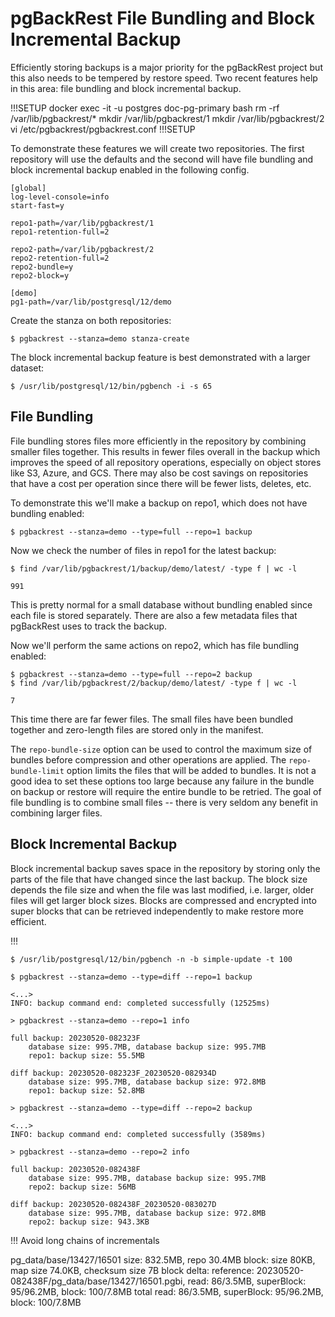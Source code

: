 # pgBackRest File Bundling and Block Incremental Backup

Efficiently storing backups is a major priority for the pgBackRest project but this also needs to be tempered by restore speed. Two recent features help in this area: file bundling and block incremental backup.

!!!SETUP
docker exec -it -u postgres doc-pg-primary bash
rm -rf /var/lib/pgbackrest/*
mkdir /var/lib/pgbackrest/1
mkdir /var/lib/pgbackrest/2
vi /etc/pgbackrest/pgbackrest.conf
!!!SETUP

To demonstrate these features we will create two repositories. The first repository will use the defaults and the second will have file bundling and block incremental backup enabled in the following config.
```
[global]
log-level-console=info
start-fast=y

repo1-path=/var/lib/pgbackrest/1
repo1-retention-full=2

repo2-path=/var/lib/pgbackrest/2
repo2-retention-full=2
repo2-bundle=y
repo2-block=y

[demo]
pg1-path=/var/lib/postgresql/12/demo
```

Create the stanza on both repositories:
```
$ pgbackrest --stanza=demo stanza-create
```

The block incremental backup feature is best demonstrated with a larger dataset:
```
$ /usr/lib/postgresql/12/bin/pgbench -i -s 65
```

## File Bundling

File bundling stores files more efficiently in the repository by combining smaller files together. This results in fewer files overall in the backup which improves the speed of all repository operations, especially on object stores like S3, Azure, and GCS. There may also be cost savings on repositories that have a cost per operation since there will be fewer lists, deletes, etc.

To demonstrate this we'll make a backup on repo1, which does not have bundling enabled:
```
$ pgbackrest --stanza=demo --type=full --repo=1 backup
```
Now we check the number of files in repo1 for the latest backup:
```
$ find /var/lib/pgbackrest/1/backup/demo/latest/ -type f | wc -l

991
```
This is pretty normal for a small database without bundling enabled since each file is stored separately. There are also a few metadata files that pgBackRest uses to track the backup.

Now we'll perform the same actions on repo2, which has file bundling enabled:
```
$ pgbackrest --stanza=demo --type=full --repo=2 backup
$ find /var/lib/pgbackrest/2/backup/demo/latest/ -type f | wc -l

7
```
This time there are far fewer files. The small files have been bundled together and zero-length files are stored only in the manifest.

The `repo-bundle-size` option can be used to control the maximum size of bundles before compression and other operations are applied.
The `repo-bundle-limit` option limits the files that will be added to bundles. It is not a good idea to set these options too large because any failure in the bundle on backup or restore will require the entire bundle to be retried. The goal of file bundling is to combine small files -- there is very seldom any benefit in combining larger files.

## Block Incremental Backup

Block incremental backup saves space in the repository by storing only the parts of the file that have changed since the last backup. The block size depends the file size and when the file was last modified, i.e. larger, older files will get larger block sizes. Blocks are compressed and encrypted into super blocks that can be retrieved independently to make restore more efficient.

!!!
```
$ /usr/lib/postgresql/12/bin/pgbench -n -b simple-update -t 100
```

```
$ pgbackrest --stanza=demo --type=diff --repo=1 backup

<...>
INFO: backup command end: completed successfully (12525ms)
```

```
> pgbackrest --stanza=demo --repo=1 info

full backup: 20230520-082323F
    database size: 995.7MB, database backup size: 995.7MB
    repo1: backup size: 55.5MB

diff backup: 20230520-082323F_20230520-082934D
    database size: 995.7MB, database backup size: 972.8MB
    repo1: backup size: 52.8MB
```

```
> pgbackrest --stanza=demo --type=diff --repo=2 backup

<...>
INFO: backup command end: completed successfully (3589ms)
```

```
> pgbackrest --stanza=demo --repo=2 info

full backup: 20230520-082438F
    database size: 995.7MB, database backup size: 995.7MB
    repo2: backup size: 56MB

diff backup: 20230520-082438F_20230520-083027D
    database size: 995.7MB, database backup size: 972.8MB
    repo2: backup size: 943.3KB
```
!!! Avoid long chains of incrementals

pg_data/base/13427/16501
    size: 832.5MB, repo 30.4MB
    block: size 80KB, map size 74.0KB, checksum size 7B
    block delta:
    reference: 20230520-082438F/pg_data/base/13427/16501.pgbi, read: 86/3.5MB, superBlock: 95/96.2MB, block: 100/7.8MB
    total read: 86/3.5MB, superBlock: 95/96.2MB, block: 100/7.8MB
